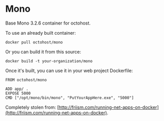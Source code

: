 Mono
==========

Base Mono 3.2.6 container for octohost.

To use an already built container:

`docker pull octohost/mono`

Or you can build it from this source:

`docker build -t your-organization/mono`

Once it's built, you can use it in your web project Dockerfile:

```
FROM octohost/mono

ADD app/ .
EXPOSE 5000
CMD ["/opt/mono/bin/mono", "PutYourAppHere.exe", "5000"]
```

Completely stolen from: [http://friism.com/running-net-apps-on-docker](http://friism.com/running-net-apps-on-docker).